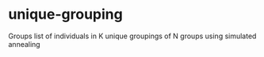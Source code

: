 # unique-grouping
Groups list of individuals in K unique groupings of N groups using simulated annealing
